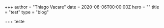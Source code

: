 +++
author = "Thiago Vacare"
date = 2020-06-06T00:00:00Z
hero = ""
title = "test"
type = "blog"

+++
teste